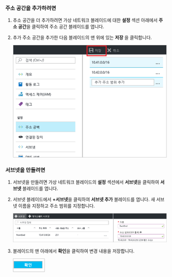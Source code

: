 ### <a name="to-add-address-space"></a>주소 공간을 추가하려면
1. 추소 공간을 더 추가하려면 가상 네트워크 블레이드에 대한 **설정** 섹션 아래에서 **주소 공간**을 클릭하여 주소 공간 블레이드를 엽니다.
2. 추가 주소 공간을 추가한 다음 블레이드의 맨 위에 있는 **저장** 을 클릭합니다.
   
    ![주소 공간 추가](./media/vpn-gateway-additional-address-space-include/address_space.png)

### <a name="to-create-subnets"></a>서브넷을 만들려면
1. 서브넷을 만들려면 가상 네트워크 블레이드의 **설정** 섹션에서 **서브넷**을 클릭하여 **서브넷** 블레이드를 엽니다. 
2. 서브넷 블레이드에서 **+서브넷**을 클릭하여 **서브넷 추가** 블레이드를 엽니다. 새 서브넷 이름을 지정하고 주소 범위를 지정합니다.
   
    ![서브넷 설정](./media/vpn-gateway-additional-address-space-include/add_subnet.png)        
3. 블레이드의 맨 아래에서 **확인**을 클릭하여 변경 내용을 저장합니다.
   
    ![서브넷 설정](./media/vpn-gateway-additional-address-space-include/ok.png)

